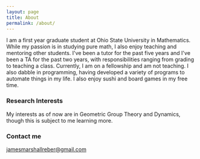 ```yaml
---
layout: page
title: About
permalink: /about/
---
```


I am a first year graduate student at Ohio State University in Mathematics. While my passion is in studying pure math, I also enjoy teaching and mentoring other students. I've been a tutor for the past five years and I've been a TA for the past two years, with responsibilities ranging from grading to teaching a class. Currently, I am on a fellowship and am not teaching. I also dabble in programming, having developed a variety of programs to automate things in my life. I also enjoy sushi and board games in my free time.

### Research Interests

My interests as of now are in Geometric Group Theory and Dynamics, though this is subject to me learning more.

### Contact me

[jamesmarshallreber@gmail.com](mailto:jamesmarshallreber@gmail.com)
